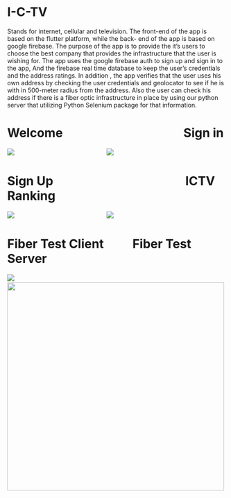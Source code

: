 # I-C-TV
Stands for internet, cellular and television. The front-end of the app is based on the flutter platform, while the back- end of the app is based on google firebase. The purpose of the app is to provide the it’s users to choose the best company that provides the infrastructure that the user is wishing for. The app uses the google firebase auth to sign up and sign in to the app, And the firebase real time database to keep the user’s credentials and the address ratings.
In addition , the app verifies that the user uses his own address by checking the user credentials and geolocator to see if he is with in 500-meter radius from the address.
Also the user can check his address if there is a fiber optic infrastructure in place by using our python server that utilizing Python Selenium package for that information.

# Welcome &nbsp;&nbsp;&nbsp;&nbsp;&nbsp;&nbsp;&nbsp;&nbsp;&nbsp;&nbsp;&nbsp;&nbsp;&nbsp;&nbsp;&nbsp;&nbsp;&nbsp;&nbsp;&nbsp;&nbsp;&nbsp;&nbsp;&nbsp;&nbsp; &nbsp;&nbsp;&nbsp;&nbsp;&nbsp;&nbsp;&nbsp;&nbsp;&nbsp;&nbsp;&nbsp;&nbsp;&nbsp;&nbsp;&nbsp;  Sign in

![](https://media.giphy.com/media/RNmJmvIMcSDRtcIJbF/giphy.gif)     &nbsp;&nbsp;&nbsp;&nbsp;&nbsp;&nbsp;&nbsp;&nbsp;&nbsp;&nbsp;&nbsp;&nbsp;&nbsp;&nbsp;&nbsp;&nbsp;&nbsp;&nbsp;&nbsp;&nbsp;&nbsp;&nbsp;&nbsp;&nbsp;&nbsp;&nbsp;&nbsp;&nbsp;&nbsp;&nbsp;&nbsp;&nbsp;&nbsp;&nbsp;&nbsp;&nbsp;&nbsp;&nbsp;&nbsp;&nbsp;&nbsp;&nbsp;&nbsp;&nbsp;&nbsp;&nbsp;&nbsp;&nbsp;&nbsp;&nbsp;&nbsp;&nbsp;                                 ![](https://media.giphy.com/media/DHKjbcv7dlSxXE1lPb/giphy.gif)


# Sign Up &nbsp;&nbsp;&nbsp;&nbsp;&nbsp;&nbsp;&nbsp;&nbsp;&nbsp;&nbsp;&nbsp;&nbsp;&nbsp;&nbsp;&nbsp;&nbsp;&nbsp;&nbsp;&nbsp;&nbsp;&nbsp;&nbsp;&nbsp;&nbsp; &nbsp;&nbsp;&nbsp;&nbsp;&nbsp;&nbsp;&nbsp;&nbsp;&nbsp;&nbsp;&nbsp;&nbsp;&nbsp;&nbsp;&nbsp;&nbsp;&nbsp;&nbsp;&nbsp;   ICTV Ranking

![](https://media.giphy.com/media/KoTx6n3Bpx8OjHFU48/giphy.gif)     &nbsp;&nbsp;&nbsp;&nbsp;&nbsp;&nbsp;&nbsp;&nbsp;&nbsp;&nbsp;&nbsp;&nbsp;&nbsp;&nbsp;&nbsp;&nbsp;&nbsp;&nbsp;&nbsp;&nbsp;&nbsp;&nbsp;&nbsp;&nbsp;&nbsp;&nbsp;&nbsp;&nbsp;&nbsp;&nbsp;&nbsp;&nbsp;&nbsp;&nbsp;&nbsp;&nbsp;&nbsp;&nbsp;&nbsp;&nbsp;&nbsp;&nbsp;&nbsp;&nbsp;&nbsp;&nbsp;&nbsp;&nbsp;&nbsp;&nbsp;&nbsp;&nbsp;                                 ![](https://media.giphy.com/media/das8KXQxsHtzroe2lb/giphy.gif)




# Fiber Test Client  &nbsp;&nbsp;&nbsp;&nbsp;&nbsp;&nbsp;&nbsp;&nbsp;  Fiber Test Server

![](https://media.giphy.com/media/7uJNT1tPx0wzFpXak1/giphy.gif) &nbsp;&nbsp;&nbsp;&nbsp;&nbsp;&nbsp;&nbsp;&nbsp;&nbsp;&nbsp;      <img src="https://media.giphy.com/media/PWljdo5XX4OcRtiiIk/giphy.gif" width="500" height="480" />




